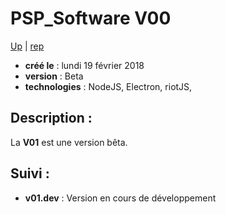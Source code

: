 
PSP_Software **V00**
=====================

[Up](../readme.md) | [rep](.)

- **créé le** : lundi 19 février 2018
- **version** : Beta
- **technologies** : NodeJS, Electron, riotJS,


Description :
-------------

La **V01** est une version bêta.


Suivi :
------

- **v01.dev** : Version en cours de développement

